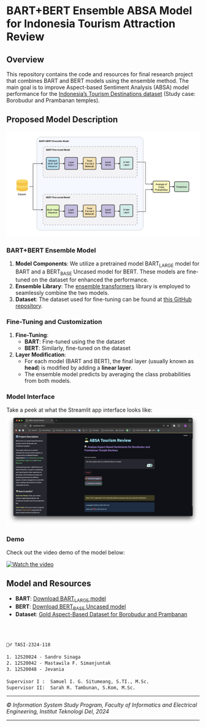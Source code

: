 # BART+BERT Ensemble ABSA Model for Indonesia Tourism Attraction Review

## Overview

This repository contains the code and resources for  final research project that combines BART and BERT models using the ensemble method. The main goal is to improve Aspect-based Sentiment Analysis (ABSA) model performance for the [Indonesia’s Tourism Destinations dataset](https://github.com/dian9395/dataset-gold-aspectbased-borobudur-prambanan) (Study case: Borobudur and Prambanan temples). 

## Proposed Model Description

![Proposed Model Architecture](img/proposed-model-arc.png)

### BART+BERT Ensemble Model
1. **Model Components**: We utilize a pretrained model BART<sub>LARGE</sub> model for BART and a BERT<sub>BASE</sub> Uncased model for BERT. These models are fine-tuned on the dataset for enhanced the performance.
2. **Ensemble Library**: The [ensemble transformers](https://github.com/jaketae/ensemble-transformers) library is employed to seamlessly combine the two models.
3. **Dataset**: The dataset used for fine-tuning can be found at [this GitHub repository](https://github.com/dian9395/dataset-gold-aspectbased-borobudur-prambanan).

### Fine-Tuning and Customization
1. **Fine-Tuning**:
    - **BART**: Fine-tuned using the the dataset
    - **BERT**: Similarly, fine-tuned on the dataset
2. **Layer Modification**:
    - For each model (BART and BERT), the final layer (usually known as **head**) is modified by adding a **linear layer**.
    - The ensemble model predicts by averaging the class probabilities from both models.

### Model Interface
Take a peek at what the Streamlit app interface looks like:
![web-overview](img/web-overview.png)

### Demo
Check out the video demo of the model below:

[![Watch the video](https://img.youtube.com/vi/uVUZ8us22SM/0.jpg)](https://youtu.be/uVUZ8us22SM)

## Model and Resources

- **BART**: [Download BART<sub>LARGE</sub> model](https://huggingface.co/facebook/bart-large)
- **BERT**: [Download BERT<sub>BASE</sub> Uncased model](https://huggingface.co/google-bert/bert-base-uncased)
- **Dataset**: [Gold Aspect-Based Dataset for Borobudur and Prambanan](https://github.com/dian9395/dataset-gold-aspectbased-borobudur-prambanan)

<br> <br>

```
🧞‍♂️ TASI-2324-118

1. 12S20024 - Sandro Sinaga
2. 12S20042 - Mastawila F. Simanjuntak
3. 12S20048 - Jevania

Supervisor I :  Samuel I. G. Situmeang, S.TI., M.Sc.
Supervisor II:  Sarah R. Tambunan, S.Kom, M.Sc.
```

---

*© Information System Study Program, Faculty of Informatics and Electrical Engineering, Institut Teknologi Del, 2024*

---
